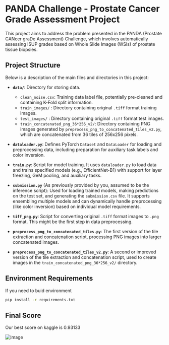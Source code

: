 # PANDA Challenge - Prostate Cancer Grade Assessment Project

This project aims to address the problem presented in the PANDA (Prostate CANcer graDe Assessment) Challenge, which involves automatically assessing ISUP grades based on Whole Slide Images (WSIs) of prostate tissue biopsies.

## Project Structure

Below is a description of the main files and directories in this project:

* **`data/`**: Directory for storing data.
    * `clean_noise.csv`: Training data label file, potentially pre-cleaned and containing K-Fold split information.
    * `train_images/` : Directory containing original `.tiff` format training images.
    * `test_images/` :  Directory containing original `.tiff` format test images.
    * `train_concatenated_png_36*256_v2/`:  Directory containing PNG images generated by `preprocess_png_to_concatenated_tiles_v2.py`, which are concatenated from 36 tiles of 256x256 pixels.

* **`dataloader.py`**: Defines PyTorch `Dataset` and `DataLoader` for loading and preprocessing data, including preparation for auxiliary task labels and color inversion.
* **`train.py`**: Script for model training. It uses `dataloader.py` to load data and trains specified models (e.g., EfficientNet-B1) with support for layer freezing, GeM pooling, and auxiliary tasks.
* **`submission.py`** (As previously provided by you, assumed to be the inference script): Used for loading trained models, making predictions on the test set, and generating the `submission.csv` file. It supports ensembling multiple models and can dynamically handle preprocessing (like color inversion) based on individual model requirements.
* **`tiff_png.py`**: Script for converting original `.tiff` format images to `.png` format. This might be the first step in data preprocessing.
* **`preprocess_png_to_concatenated_tiles.py`**: The first version of the tile extraction and concatenation script, processing PNG images into larger concatenated images.
* **`preprocess_png_to_concatenated_tiles_v2.py`**: A second or improved version of the tile extraction and concatenation script, used to create images in the `train_concatenated_png_36*256_v2/` directory.


## Environment Requirements


If you need to buid environment

```bash
pip install -r requirements.txt
```

## Final Score

Our best score on kaggle is 0.93133

![image](https://github.com/user-attachments/assets/fc0c7dda-a8ff-410d-bf66-41d83cb00fd2)

